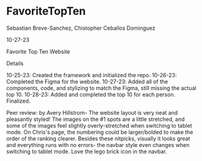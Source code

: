 # FavoriteTopTen

Sebastian Breve-Sanchez, Chistopher Ceballos Dominguez

10-27-23

Favorite Top Ten Website

Details

10-25-23: Created the framework and initialized the repo. 10-26-23: Completed the Figma for the website. 10-27-23: Added all of the components, code, and stylizing to match the Figma, still missing the actual top 10. 10-28-23: Added and completed the top 10 for each person. Finalized.

Peer review: by Avery Hillstrom- The website layout is very neat and pleasantly styled! The images on the #1 spots are a little stretched, and some of the images feel slightly overly-stretched when switching to tablet mode. On Chris's page, the numbering could be larger/bolded to make the order of the ranking clearer. Besides these nitpicks, visually it looks great and everything runs with no errors- the navbar style even changes when switching to tablet mode. Love the lego brick icon in the navbar.
